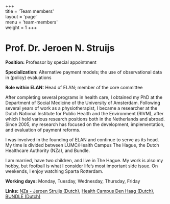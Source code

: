 +++  
title = 'Team members'  
layout = 'page'  
menu = 'team-members'  
weight = 1
+++ 

# Prof. Dr. Jeroen N. Struijs

**Position:** Professor by special appointment

**Specialization:** Alternative payment models; the use of observational data in (policy) evaluations

**Role within ELAN:** Head of ELAN; member of the core committee

After completing several programs in health care, I obtained my PhD at the Department of Social Medicine of the University of Amsterdam. Following several years of work as a physiotherapist, I became a researcher at the Dutch National Institute for Public Health and the Environment (RIVM), after which I held various research positions both in the Netherlands and abroad. Since 2005, my research has focused on the development, implementation, and evaluation of payment reforms.

I was involved in the founding of ELAN and continue to serve as its head. My time is divided between LUMC/Health Campus The Hague, the Dutch Healthcare Authority (NZa), and Bundle.

I am married, have two children, and live in The Hague. My work is also my hobby, but football is what I consider life’s most important side issue. On weekends, I enjoy watching Sparta Rotterdam.

**Working days:** Monday, Tuesday, Wednesday, Thursday, Friday

**Links:** [NZa - Jeroen Struijs (Dutch)](https://www.nza.nl/over-de-nza/organisatie/management-p/jeroen-struijs), [Health Campus Den Haag (Dutch)](https://healthcampusdenhaag.nl), [BUNDLE (Dutch)](https://healthcampusdenhaag.nl/nl/bundle/)

